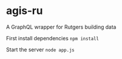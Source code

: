 # agis-ru
A GraphQL wrapper for Rutgers building data

First install dependencies
```npm install```

Start the server
```node app.js```
